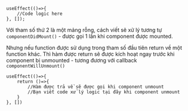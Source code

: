 
```
useEffect(()=>{
    //Code logic here
}, []);
```
Với tham số thứ 2 là một mảng rỗng, cách viết sẽ xử lý tương tự `componentDidMount()` - được gọi 1 lần khi component được mounted.

Nhưng nếu function được sử dụng trong tham số đầu tiên return về một function khác. Thì hàm được return sẽ được kích hoạt ngay trước khi component bị unmounted - tương đương với callback `componentWillUnmount()`
```
useEffect(()=>{
    return ()=>{
        //Hàm được trả về sẽ được gọi khi component unmount
        //Bạn viết code xử lý logic tại đây khi component unmount
    }
}, [])
```